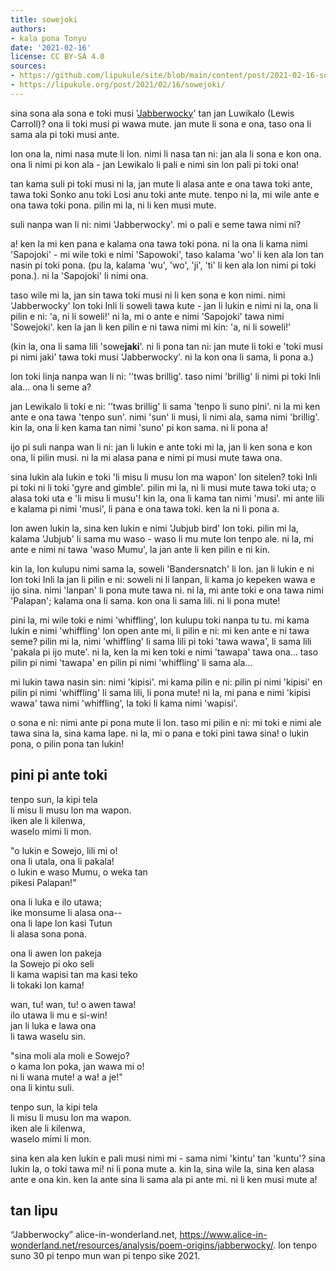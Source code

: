 ```yaml
---
title: sowejoki
authors:
- kala pona Tonyu
date: '2021-02-16'
license: CC BY-SA 4.0
sources:
- https://github.com/lipukule/site/blob/main/content/post/2021-02-16-sowejoki.md
- https://lipukule.org/post/2021/02/16/sowejoki/
---
```


sina sona ala sona e toki musi '[Jabberwocky](https://www.poetryfoundation.org/poems/42916/jabberwocky)' tan jan Luwikalo (Lewis Carroll)? ona li toki musi pi wawa mute. jan mute li sona e ona, taso ona li sama ala pi toki musi ante.

lon ona la, nimi nasa mute li lon. nimi li nasa tan ni: jan ala li sona e kon ona. ona li nimi pi kon ala - jan Lewikalo li pali e nimi sin lon pali pi toki ona!

tan kama suli pi toki musi ni la, jan mute li alasa ante e ona tawa toki ante, tawa toki Sonko anu toki Losi anu toki ante mute. tenpo ni la, mi wile ante e ona tawa toki pona. pilin mi la, ni li ken musi mute.

suli nanpa wan li ni: nimi 'Jabberwocky'. mi o pali e seme tawa nimi ni?

a! ken la mi ken pana e kalama ona tawa toki pona. ni la ona li kama nimi 'Sapojoki' - mi wile toki e nimi 'Sapowoki', taso kalama 'wo' li ken ala lon tan nasin pi toki pona. (pu la, kalama 'wu', 'wo', 'ji', 'ti' li ken ala lon nimi pi toki pona.). ni la 'Sapojoki' li nimi ona.

taso wile mi la, jan sin tawa toki musi ni li ken sona e kon nimi. nimi 'Jabberwocky' lon toki Inli li soweli tawa kute - jan li lukin e nimi ni la, ona li pilin e ni: 'a, ni li soweli!' ni la, mi o ante e nimi 'Sapojoki' tawa nimi 'Sowejoki'. ken la jan li ken pilin e ni tawa nimi mi kin: 'a, ni li soweli!'

(kin la, ona li sama lili 'sowe**jaki**'. ni li pona tan ni: jan mute li toki e 'toki musi pi nimi jaki' tawa toki musi 'Jabberwocky'. ni la kon ona li sama, li pona a.)

lon toki linja nanpa wan li ni: '’twas brillig'. taso nimi 'brillig' li nimi pi toki Inli ala... ona li seme a?

jan Lewikalo li toki e ni: '’twas brillig' li sama 'tenpo li suno pini'. ni la mi ken ante e ona tawa 'tenpo sun'. nimi 'sun' li musi, li nimi ala, sama nimi 'brillig'. kin la, ona li ken kama tan nimi 'suno' pi kon sama. ni li pona a!

ijo pi suli nanpa wan li ni: jan li lukin e ante toki mi la, jan li ken sona e kon ona, li pilin musi. ni la mi alasa pana e nimi pi musi mute tawa ona.

sina lukin ala lukin e toki 'li misu li musu lon ma wapon' lon sitelen? toki Inli pi toki ni li toki 'gyre and gimble'. pilin mi la, ni li musi mute tawa toki uta; o alasa toki uta e 'li misu li musu'! kin la, ona li kama tan nimi 'musi'. mi ante lili e kalama pi nimi 'musi', li pana e ona tawa toki. ken la ni li pona a.

lon awen lukin la, sina ken lukin e nimi 'Jubjub bird' lon toki. pilin mi la, kalama 'Jubjub' li sama mu waso - waso li mu mute lon tenpo ale.  ni la, mi ante e nimi ni tawa 'waso Mumu', la jan ante li ken pilin e ni kin.

kin la, lon kulupu nimi sama la, soweli 'Bandersnatch' li lon. jan li lukin e ni lon toki Inli la jan li pilin e ni: soweli ni li lanpan, li kama jo kepeken wawa e ijo sina. nimi 'lanpan' li pona mute tawa ni. ni la, mi ante toki e ona tawa nimi 'Palapan'; kalama ona li sama. kon ona li sama lili. ni li pona mute!

pini la, mi wile toki e nimi 'whiffling', lon kulupu toki nanpa tu tu. mi kama lukin e nimi 'whiffling' lon open ante mi, li pilin e ni: mi ken ante e ni tawa seme? pilin mi la, nimi 'whiffling' li sama lili pi toki 'tawa wawa', li sama lili 'pakala pi ijo mute'. ni la, ken la mi ken toki e nimi 'tawapa' tawa ona... taso pilin pi nimi 'tawapa' en pilin pi nimi 'whiffling' li sama ala...

mi lukin tawa nasin sin: nimi 'kipisi'. mi kama pilin e ni: pilin pi nimi 'kipisi' en pilin pi nimi 'whiffling' li sama lili, li pona mute! ni la, mi pana e nimi 'kipisi wawa' tawa nimi 'whiffling', la toki li kama nimi 'wapisi'.

o sona e ni: nimi ante pi pona mute li lon. taso mi pilin e ni: mi toki e nimi ale tawa sina la, sina kama lape. ni la, mi o pana e toki pini tawa sina! o lukin pona, o pilin pona tan lukin!

## pini pi ante toki
tenpo sun, la kipi tela  
li misu li musu lon ma wapon.  
iken ale li kilenwa,  
waselo mimi li mon.

"o lukin e Sowejo, lili mi o!  
ona li utala, ona li pakala!  
o lukin e waso Mumu, o weka tan  
pikesi Palapan!"

ona li luka e ilo utawa;  
ike monsume li alasa ona--  
ona li lape lon kasi Tutun  
li alasa sona pona.

ona li awen lon pakeja  
la Sowejo pi oko seli  
li kama wapisi tan ma kasi teko  
li tokaki lon kama!

wan, tu! wan, tu! o awen tawa!  
ilo utawa li mu e si-win!  
jan li luka e lawa ona  
li tawa waselu sin.

"sina moli ala moli e Sowejo?  
o kama lon poka, jan wawa mi o!  
ni li wana mute! a wa! a je!"  
ona li kintu suli.

tenpo sun, la kipi tela  
li misu li musu lon ma wapon.  
iken ale li kilenwa,  
waselo mimi li mon.

sina ken ala ken lukin e pali musi nimi mi - sama nimi 'kintu' tan 'kuntu'? sina lukin la, o toki tawa mi! ni li pona mute a. kin la, sina wile la, sina ken alasa ante e ona kin. ken la ante sina li sama ala pi ante mi. ni li ken musi mute a!

## tan lipu
“Jabberwocky” alice-in-wonderland.net, https://www.alice-in-wonderland.net/resources/analysis/poem-origins/jabberwocky/. lon tenpo suno 30 pi tenpo mun wan pi tenpo sike 2021.